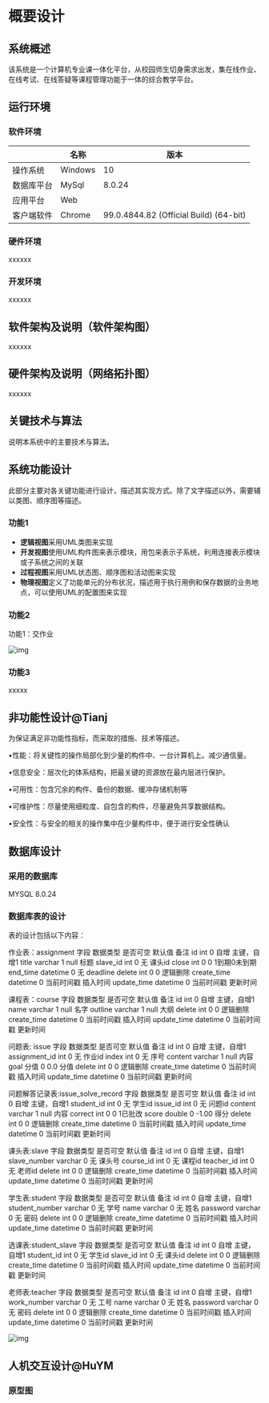 # 概要设计

## 系统概述

该系统是一个计算机专业课一体化平台，从校园师生切身需求出发，集在线作业、在线考试、在线答疑等课程管理功能于一体的综合教学平台。

## 运行环境

### 软件环境

|            | **名称** | **版本**                               |
| ---------- | -------- | -------------------------------------- |
| 操作系统   | Windows  | 10                                     |
| 数据库平台 | MySql    | 8.0.24                                 |
| 应用平台   | Web      |                                        |
| 客户端软件 | Chrome   | 99.0.4844.82 (Official Build) (64-bit) |

### 硬件环境

xxxxxx

### 开发环境

xxxxxx

## 软件架构及说明（软件架构图）

xxxxxx

## 硬件架构及说明（网络拓扑图）

xxxxxx

## 关键技术与算法

说明本系统中的主要技术与算法。

## 系统功能设计

此部分主要对各关键功能进行设计，描述其实现方式。除了文字描述以外，需要辅以类图、顺序图等描述。

### 功能1

- **逻辑视图**采用UML类图来实现
- **开发视图**使用UML构件图来表示模块，用包来表示子系统，利用连接表示模块或子系统之间的关联
- **过程视图**采用UML状态图、顺序图和活动图来实现
- **物理视图**定义了功能单元的分布状况，描述用于执行用例和保存数据的业务地点，可以使用UML的配置图来实现

### 功能2



功能1：交作业

![img](https://hellowhu.feishu.cn/space/api/box/stream/download/asynccode/?code=Y2VjNzEyOTUxYzVmMjY3OGM5MDA0NTUwYjEwZDNlYjdfakpKcWFJdHh4b0VGZ0FKY3VUcmo4enFsZUdDcGRIV3hfVG9rZW46Ym94Y240NzJKdTJLN2ZiNzRWdGpiNno2bGRjXzE2NTE5MjY1NTk6MTY1MTkzMDE1OV9WNA)



### 功能3

xxxxx

## 非功能性设计@Tianj

为保证满足非功能性指标，而采取的措施、技术等描述。



•性能：将关键性的操作局部化到少量的构件中、一台计算机上。减少通信量。

•信息安全：层次化的体系结构，把最关键的资源放在最内层进行保护。

•可用性：包含冗余的构件、备份的数据、缓冲存储机制等

•可维护性：尽量使用细粒度、自包含的构件，尽量避免共享数据结构。

•安全性：与安全的相关的操作集中在少量构件中，便于进行安全性确认



## 数据库设计

### 采用的数据库

MYSQL 8.0.24

### 数据库表的设计

表的设计包括以下内容：

作业表：assignment
字段                数据类型   是否可空 默认值     备注
id                  int       0       自增       主键，自增1
title               varchar   1       null       标题
slave_id            int       0       无         课头id
close               int       0       0          1到期0未到期
end_time            datetime  0       无         deadline
delete              int       0       0          逻辑删除
create_time         datetime  0       当前时间戳  插入时间
update_time         datetime  0       当前时间戳  更新时间

课程表：course
字段                数据类型   是否可空 默认值     备注
id                  int       0       自增       主键，自增1
name                varchar   1       null       名字
outline             varchar   1       null       大纲
delete              int       0       0          逻辑删除
create_time         datetime  0       当前时间戳  插入时间
update_time         datetime  0       当前时间戳  更新时间

问题表: issue
字段                数据类型   是否可空 默认值     备注
id                  int       0       自增       主键，自增1
assignment_id       int       0       无         作业id
index               int       0       无         序号
content             varchar   1       null       内容
goal                分值      0       0.0        分值
delete              int       0       0          逻辑删除
create_time         datetime  0       当前时间戳  插入时间
update_time         datetime  0       当前时间戳  更新时间

问题解答记录表:issue_solve_record
字段                数据类型   是否可空 默认值     备注
id                  int       0       自增       主键，自增1
student_id          int       0       无         学生id
issue_id            int       0       无         问题id
content             varchar   1       null       内容
correct             int       0       0          1已批改
score               double    0       -1.00      得分
delete              int       0       0          逻辑删除
create_time         datetime  0       当前时间戳  插入时间
update_time         datetime  0       当前时间戳  更新时间

课头表:slave
字段                数据类型   是否可空 默认值     备注
id                  int       0       自增       主键，自增1
slave_number        varchar   0       无         课头号
course_id           int       0       无         课程id
teacher_id          int       0       无         老师id
delete              int       0       0          逻辑删除
create_time         datetime  0       当前时间戳  插入时间
update_time         datetime  0       当前时间戳  更新时间

学生表:student
字段                数据类型   是否可空 默认值     备注
id                  int       0       自增       主键，自增1
student_number      varchar   0       无         学号
name                varchar   0       无         姓名
password            varchar   0       无         密码
delete              int       0       0          逻辑删除
create_time         datetime  0       当前时间戳  插入时间
update_time         datetime  0       当前时间戳  更新时间

选课表:student_slave
字段                数据类型   是否可空 默认值     备注
id                  int       0       自增       主键，自增1
student_id          int       0       无         学生id
slave_id            int       0       无         课头id
delete              int       0       0          逻辑删除
create_time         datetime  0       当前时间戳  插入时间
update_time         datetime  0       当前时间戳  更新时间

老师表:teacher
字段                数据类型   是否可空 默认值     备注
id                  int       0       自增       主键，自增1
work_number         varchar   0       无         工号
name                varchar   0       无         姓名
password            varchar   0       无         密码
delete              int       0       0          逻辑删除
create_time         datetime  0       当前时间戳  插入时间
update_time         datetime  0       当前时间戳  更新时间


![img](https://hellowhu.feishu.cn/space/api/box/stream/download/asynccode/?code=ODFiYmE1OWY5OTdhOWMxNzg0YTliNDEwZTFhMjdjOTRfcmt2WndrWjBWdVhxcGFOTkNnWXo5SUM0NlJOZFZoMFdfVG9rZW46Ym94Y25ISjR0RHFnZEhkNzRZYnQ5SmFvUkFmXzE2NTE5MjY1NTk6MTY1MTkzMDE1OV9WNA)

## 人机交互设计@HuYM

### 原型图

